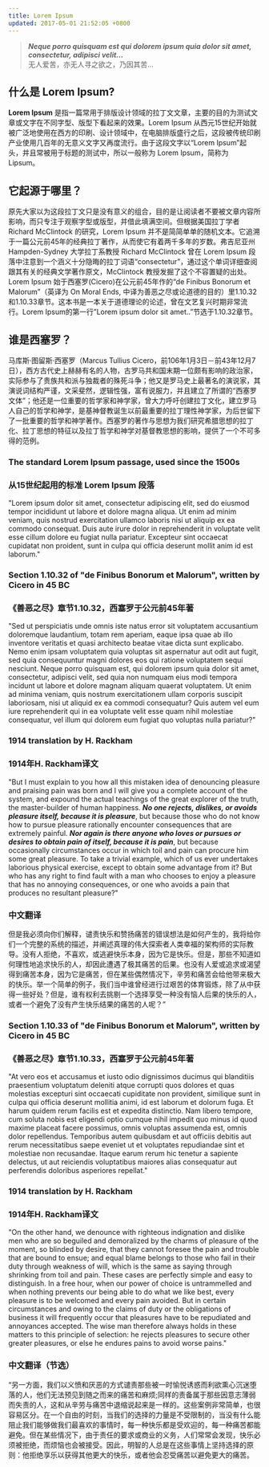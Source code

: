 ```yaml
---
title: Lorem Ipsum
updated: 2017-05-01 21:52:05 +0800
---
```


> ***Neque porro quisquam est qui dolorem ipsum quia dolor sit amet, consectetur, adipisci velit...***  
> 无人爱苦，亦无人寻之欲之，乃因其苦...

## 什么是 Lorem Ipsum?

**Lorem Ipsum** 是指一篇常用于排版设计领域的拉丁文文章，主要的目的为测试文章或文字在不同字型、版型下看起来的效果。Lorem Ipsum 从西元15世纪开始就被广泛地使用在西方的印刷、设计领域中，在电脑排版盛行之后，这段被传统印刷产业使用几百年的无意义文字又再度流行。由于这段文字以“Lorem Ipsum”起头，并且常被用于标题的测试中，所以一般称为 Lorem Ipsum，简称为 Lipsum。

## 它起源于哪里？
原先大家以为这段拉丁文只是没有意义的组合，目的是让阅读者不要被文章内容所影响，而只专注于观察字型或版型，并借此填满空间。但根据美国拉丁学者 Richard McClintock 的研究，Lorem Ipsum 并不是简简单单的随机文本。它追溯于一篇公元前45年的经典拉丁著作，从而使它有着两千多年的岁数。弗吉尼亚州 Hampden-Sydney 大学拉丁系教授 Richard McClintock 曾在 Lorem Ipsum 段落中注意到一个涵义十分隐晦的拉丁词语“consectetur”，通过这个单词详细查阅跟其有关的经典文学著作原文，McClintock 教授发掘了这个不容置疑的出处。Lorem Ipsum 始于西塞罗(Cicero)在公元前45年作的“de Finibus Bonorum et Malorum”（英译为 On Moral Ends, 中译为善恶之尽或论道德的目的）里1.10.32 和1.10.33章节。这本书是一本关于道德理论的论述，曾在文艺复兴时期非常流行。Lorem Ipsum的第一行”Lorem ipsum dolor sit amet..”节选于1.10.32章节。

## 谁是西塞罗？

马库斯·图留斯·西塞罗（Marcus Tullius Cicero，前106年1月3日－前43年12月7日），西方古代史上赫赫有名的人物，古罗马共和国末期一位颇有影响的政治家，实际参与了贵族共和派与独裁者的殊死斗争；他又是罗马史上最著名的演说家，其演说词结构严谨，文采斐然，逻辑性强，富有说服力，并且建立了所谓的“西塞罗文体”；他还是一位重要的哲学家和神学家，曾大力呼吁创建拉丁文化，建立罗马人自己的哲学和神学，是基神督教诞生以前最重要的拉丁理性神学家，为后世留下了一批重要的哲学和神学著作。西塞罗的著作与思想为我们研究希腊思想的拉丁化、拉丁思想的特征以及拉丁哲学和神学对基督教思想的影响，提供了一个不可多得的范例。


### The standard Lorem Ipsum passage, used since the 1500s
### 从15世纪起用的标准 Lorem Ipsum 段落

"Lorem ipsum dolor sit amet, consectetur adipiscing elit, sed do eiusmod tempor incididunt ut labore et dolore magna aliqua. Ut enim ad minim veniam, quis nostrud exercitation ullamco laboris nisi ut aliquip ex ea commodo consequat. Duis aute irure dolor in reprehenderit in voluptate velit esse cillum dolore eu fugiat nulla pariatur. Excepteur sint occaecat cupidatat non proident, sunt in culpa qui officia deserunt mollit anim id est laborum."

### Section 1.10.32 of "de Finibus Bonorum et Malorum", written by Cicero in 45 BC
### 《善恶之尽》章节1.10.32，西塞罗于公元前45年著

"Sed ut perspiciatis unde omnis iste natus error sit voluptatem accusantium doloremque laudantium, totam rem aperiam, eaque ipsa quae ab illo inventore veritatis et quasi architecto beatae vitae dicta sunt explicabo. Nemo enim ipsam voluptatem quia voluptas sit aspernatur aut odit aut fugit, sed quia consequuntur magni dolores eos qui ratione voluptatem sequi nesciunt. Neque porro quisquam est, qui dolorem ipsum quia dolor sit amet, consectetur, adipisci velit, sed quia non numquam eius modi tempora incidunt ut labore et dolore magnam aliquam quaerat voluptatem. Ut enim ad minima veniam, quis nostrum exercitationem ullam corporis suscipit laboriosam, nisi ut aliquid ex ea commodi consequatur? Quis autem vel eum iure reprehenderit qui in ea voluptate velit esse quam nihil molestiae consequatur, vel illum qui dolorem eum fugiat quo voluptas nulla pariatur?"

### 1914 translation by H. Rackham
### 1914年H. Rackham译文

"But I must explain to you how all this mistaken idea of denouncing pleasure and praising pain was born and I will give you a complete account of the system, and expound the actual teachings of the great explorer of the truth, the master-builder of human happiness. ***No one rejects, dislikes, or avoids pleasure itself, because it is pleasure***, but because those who do not know how to pursue pleasure rationally encounter consequences that are extremely painful. ***Nor again is there anyone who loves or pursues or desires to obtain pain of itself, because it is pain***, but because occasionally circumstances occur in which toil and pain can procure him some great pleasure. To take a trivial example, which of us ever undertakes laborious physical exercise, except to obtain some advantage from it? But who has any right to find fault with a man who chooses to enjoy a pleasure that has no annoying consequences, or one who avoids a pain that produces no resultant pleasure?"

### 中文翻译
但是我必须向你们解释，谴责快乐和赞扬痛苦的错误想法是如何产生的，我将给你们一个完整的系统的描述，并阐述真理的伟大探索者人类幸福的架构师的实际教导。没有人拒绝，不喜欢，或逃避快乐本身，因为它是快乐。但是，那些不知道如何理性地追求快乐的人，却因此遭遇了极其痛苦的后果。也没有人爱或追求或渴望得到痛苦本身，因为它是痛苦，但在某些偶然情况下，辛劳和痛苦会给他带来极大的快乐。举一个简单的例子，我们当中谁曾经进行过艰苦的体育锻炼，除了从中获得一些好处？但是，谁有权利去挑剔一个选择享受一种没有恼人后果的快乐的人，或者一个避免了没有产生快乐结果的痛苦的人呢？”

### Section 1.10.33 of "de Finibus Bonorum et Malorum", written by Cicero in 45 BC
### 《善恶之尽》章节1.10.33，西塞罗于公元前45年著
"At vero eos et accusamus et iusto odio dignissimos ducimus qui blanditiis praesentium voluptatum deleniti atque corrupti quos dolores et quas molestias excepturi sint occaecati cupiditate non provident, similique sunt in culpa qui officia deserunt mollitia animi, id est laborum et dolorum fuga. Et harum quidem rerum facilis est et expedita distinctio. Nam libero tempore, cum soluta nobis est eligendi optio cumque nihil impedit quo minus id quod maxime placeat facere possimus, omnis voluptas assumenda est, omnis dolor repellendus. Temporibus autem quibusdam et aut officiis debitis aut rerum necessitatibus saepe eveniet ut et voluptates repudiandae sint et molestiae non recusandae. Itaque earum rerum hic tenetur a sapiente delectus, ut aut reiciendis voluptatibus maiores alias consequatur aut perferendis doloribus asperiores repellat."

### 1914 translation by H. Rackham
### 1914年H. Rackham译文

"On the other hand, we denounce with righteous indignation and dislike men who are so beguiled and demoralized by the charms of pleasure of the moment, so blinded by desire, that they cannot foresee the pain and trouble that are bound to ensue; and equal blame belongs to those who fail in their duty through weakness of will, which is the same as saying through shrinking from toil and pain. These cases are perfectly simple and easy to distinguish. In a free hour, when our power of choice is untrammelled and when nothing prevents our being able to do what we like best, every pleasure is to be welcomed and every pain avoided. But in certain circumstances and owing to the claims of duty or the obligations of business it will frequently occur that pleasures have to be repudiated and annoyances accepted. The wise man therefore always holds in these matters to this principle of selection: he rejects pleasures to secure other greater pleasures, or else he endures pains to avoid worse pains."

### 中文翻译（节选）

“另一方面，我们以义愤和厌恶的方式谴责那些被一时愉悦诱惑而利欲熏心沉迷堕落的人，他们无法预见到随之而来的痛苦和麻烦;同样的责备属于那些因意志薄弱而失责的人，这和从辛劳与痛苦中退缩说起来是一样的。这些案例非常简单，也很容易区分。在一个自由的时刻，当我们的选择的力量是不受限制的，当没有什么能阻止我们能够做我们最喜欢的事情时，每一种快乐都是受欢迎的，每一种痛苦都能避免。但在某些情况下，由于责任的要求或商业的义务，人们常常会发现，快乐必须被拒绝，而烦恼也会被接受。因此，明智的人总是在这些事情上坚持选择的原则：他拒绝享乐以获得其他更大的快乐，或者他会忍受痛苦以避免更大的痛苦。